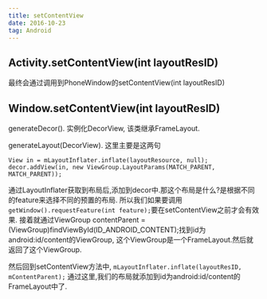 ```yaml
---
title: setContentView
date: 2016-10-23
tag: Android
---
```


## Activity.setContentView(int layoutResID)
最终会通过调用到PhoneWindow的setContentView(int layoutResID)


## Window.setContentView(int layoutResID)
generateDecor(). 实例化DecorView, 该类继承FrameLayout.

generateLayout(DecorView). 这里主要是这两句
```
View in = mLayoutInflater.inflate(layoutResource, null);
decor.addView(in, new ViewGroup.LayoutParams(MATCH_PARENT, MATCH_PARENT));

```
通过LayoutInflater获取到布局后,添加到decor中.那这个布局是什么?是根据不同的feature来选择不同的预置的布局.
所以我们如果要调用 ``` getWindow().requestFeature(int feature); ```要在setContentView之前才会有效果.
接着就通过ViewGroup contentParent = (ViewGroup)findViewById(ID_ANDROID_CONTENT);找到id为
android:id/content的ViewGroup, 这个ViewGroup是一个FrameLayout.然后就返回了这个ViewGroup.


然后回到setContentView方法中, ``` mLayoutInflater.inflate(layoutResID, mContentParent); ```
通过这里,我们的布局就添加到id为android:id/content的FrameLayout中了.
